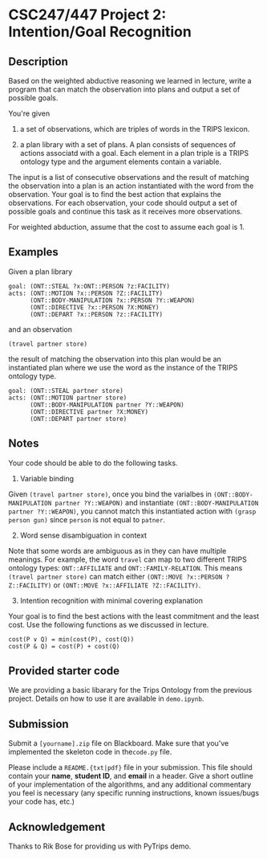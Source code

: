 # CSC247/447 Project 2: Intention/Goal Recognition

## Description

Based on the weighted abductive reasoning we learned in lecture, write a program that can match the observation into plans and output a set of possible goals.

You're given 

1) a set of observations, which are triples of words in the TRIPS lexicon. 

2) a plan library with a set of plans. A plan consists of sequences of actions associatd with a goal. Each element in a plan triple is a TRIPS ontology type and the argument elements contain a variable.

The input is a list of consecutive observations and the result of matching the observation into a plan is an action instantiated with the word from the observation. Your goal is to find the best action that explains the observations. For each observation, your code should output a set of possible goals and continue this task as it receives more observations.

For weighted abduction, assume that the cost to assume each goal is 1.

## Examples

Given a plan library
```
goal: (ONT::STEAL ?x:ONT::PERSON ?z:FACILITY)   
acts: (ONT::MOTION ?x::PERSON ?Z::FACILITY)
      (ONT::BODY-MANIPULATION ?x::PERSON ?Y::WEAPON)
      (ONT::DIRECTIVE ?x::PERSON ?X:MONEY)
      (ONT::DEPART ?x::PERSON ?z::FACILITY)
```
and an observation

```
(travel partner store)
```

the result of matching the observation into this plan would be an instantiated plan where we use the word as the instance of the TRIPS ontology type.

```
goal: (ONT::STEAL partner store)   
acts: (ONT::MOTION partner store)
      (ONT::BODY-MANIPULATION partner ?Y::WEAPON)
      (ONT::DIRECTIVE partner ?X:MONEY)
      (ONT::DEPART partner store)
```

## Notes

Your code should be able to do the following tasks.

1. Variable binding

Given `(travel partner store)`, once you bind the varialbes in `(ONT::BODY-MANIPULATION partner ?Y::WEAPON)` and instantiate `(ONT::BODY-MANIPULATION partner ?Y::WEAPON)`, you cannot match this instantiated action with `(grasp person gun)` since `person` is not equal to `patner`.


2. Word sense disambiguation in context

Note that some words are ambiguous as in they can have multiple meanings. For example, the word `travel` can map to two different TRIPS ontology types: `ONT::AFFILIATE` and `ONT::FAMILY-RELATION`. This means `(travel partner store)` can match either `(ONT::MOVE ?x::PERSON ?Z::FACILITY)` or `(ONT::MOVE ?x::AFFILIATE ?Z::FACILITY)`.


3. Intention recognition with minimal covering explanation

Your goal is to find the best actions with the least commitment and the least cost. Use the following functions as we discussed in lecture.
```
cost(P ∨ Q) = min(cost(P), cost(Q))
cost(P & Q) = cost(P) + cost(Q)
```

## Provided starter code

We are providing a basic libarary for the Trips Ontology from the previous project. Details on how to use it are available
in `demo.ipynb`.

## Submission

Submit a `[yourname].zip` file on Blackboard. Make sure that you've implemented the skeleton code in the`code.py` file.

Please include a `README.{txt|pdf}` file in your submission. This file should contain your **name**, **student ID**, and **email** in a header. Give a short outline of your implementation of the algorithms, and any additional commentary you feel is necessary (any specific running instructions, known issues/bugs your code has, etc.)

## Acknowledgement

Thanks to Rik Bose for providing us with PyTrips demo. 
